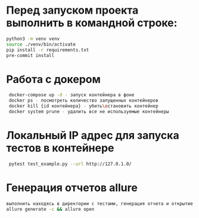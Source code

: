 # Перед запуском проекта выполнить в командной строке: 

```bash
python3 -m venv venv
source ./venv/bin/activate
pip install -r requirements.txt
pre-commit install
```

# Работа с докером

```bash
 docker-compose up -d - запуск контейнера в фоне
 docker ps - посмотреть количество запущенных контейнеров
 docker kill {id контейнера} - убить\остановить контейнер
 docker system prune - удалить все не используемые контейнеры
```

# Локальный IP адрес для запуска тестов в контейнере

```bash
 pytest test_example.py --url http://127.0.1.0/
```

# Генерация отчетов allure 

```bash
выполнить находясь в директории с тестами, генерация отчета и открытие его в html странице
allure generate -c && allure open
```